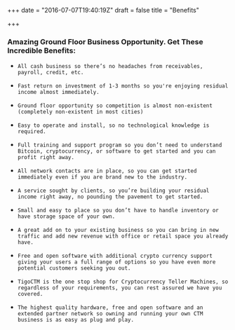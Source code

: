 +++
date = "2016-07-07T19:40:19Z"
draft = false
title = "Benefits"

+++
###   Amazing Ground Floor Business Opportunity. Get These Incredible Benefits:

*     All cash business so there’s no headaches from receivables, payroll, credit, etc.
*     Fast return on investment of 1-3 months so you're enjoying residual income almost immediately.
*     Ground floor opportunity so competition is almost non-existent (completely non-existent in most cities)
*     Easy to operate and install, so no technological knowledge is required.
*     Full training and support program so you don’t need to understand Bitcoin, cryptocurrency, or software to get started and you can profit right away.
*     All network contacts are in place, so you can get started immediately even if you are brand new to the industry.
*     A service sought by clients, so you’re building your residual income right away, no pounding the pavement to get started.
*     Small and easy to place so you don’t have to handle inventory or have storage space of your own.
*     A great add on to your existing business so you can bring in new traffic and add new revenue with office or retail space you already have.
*     Free and open software with additional crypto currency support giving your users a full range of options so you have even more potential customers seeking you out.
*     TigoCTM is the one stop shop for Cryptocurrency Teller Machines, so regardless of your requirements, you can rest assured we have you covered.
*     The highest quality hardware, free and open software and an extended partner network so owning and running your own CTM business is as easy as plug and play.


